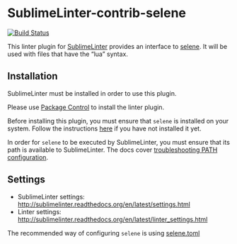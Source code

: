 SublimeLinter-contrib-selene
================================

[![Build Status](https://travis-ci.org/SublimeLinter/SublimeLinter-contrib-selene.svg?branch=master)](https://travis-ci.org/SublimeLinter/SublimeLinter-contrib-selene)

This linter plugin for [SublimeLinter](https://github.com/SublimeLinter/SublimeLinter) provides an interface to [selene](https://kampfkarren.github.io/selene/). It will be used with files that have the “lua” syntax.

## Installation
SublimeLinter must be installed in order to use this plugin. 

Please use [Package Control](https://packagecontrol.io) to install the linter plugin.

Before installing this plugin, you must ensure that `selene` is installed on your system. Follow the instructions [here](https://kampfkarren.github.io/selene/cli/installation.html) if you have not installed it yet. 

In order for `selene` to be executed by SublimeLinter, you must ensure that its path is available to SublimeLinter. The docs cover [troubleshooting PATH configuration](http://sublimelinter.readthedocs.io/en/latest/troubleshooting.html#finding-a-linter-executable).

## Settings
- SublimeLinter settings: http://sublimelinter.readthedocs.org/en/latest/settings.html
- Linter settings: http://sublimelinter.readthedocs.org/en/latest/linter_settings.html

The recommended way of configuring `selene` is using [selene.toml](https://kampfkarren.github.io/selene/cli/std.html)